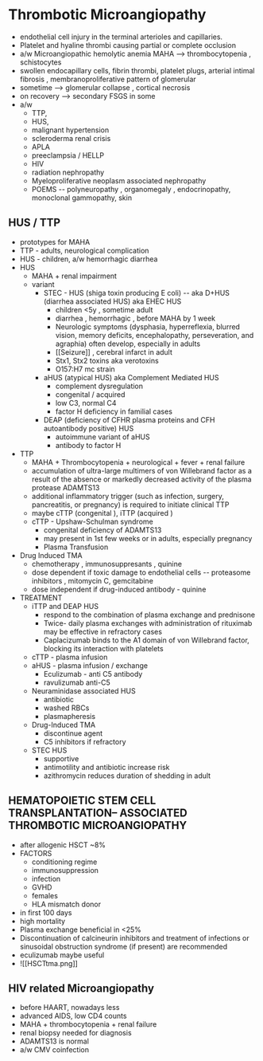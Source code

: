 # Thrombotic Microangiopathy 
- endothelial cell injury in the terminal arterioles and capillaries. 
- Platelet and hyaline thrombi causing partial or complete occlusion 
- a/w Microangiopathic hemolytic anemia MAHA --> thrombocytopenia , schistocytes 
- swollen endocapillary cells, fibrin thrombi, platelet plugs, arterial intimal fibrosis , membranoproliferative pattern of glomerular 
- sometime --> glomerular collapse , cortical necrosis 
- on recovery --> secondary FSGS in some 
- a/w 
	- TTP,
	- HUS, 
	- malignant hypertension 
	- scleroderma renal crisis 
	- APLA 
	- preeclampsia / HELLP 
	- HIV 
	- radiation nephropathy 
	- Myeloproliferative neoplasm associated nephropathy 
	- POEMS -- polyneuropathy , organomegaly , endocrinopathy, monoclonal gammopathy, skin 
## HUS / TTP 
- prototypes for MAHA 
- TTP - adults, neurological complication 
- HUS - children, a/w hemorrhagic diarrhea 
- HUS 
	- MAHA + renal impairment 
	- variant 
		- STEC - HUS (shiga toxin producing E coli) -- aka D+HUS (diarrhea associated HUS) aka EHEC HUS 
			- children <5y , sometime adult 
			- diarrhea , hemorrhagic , before MAHA by 1 week 
			- Neurologic symptoms (dysphasia, hyperreflexia, blurred vision, memory deficits, encephalopathy, perseveration, and agraphia) often develop, especially in adults
			- [[Seizure]] , cerebral infarct in adult 
			- Stx1, Stx2 toxins aka verotoxins 
			- O157:H7 mc strain 
		- aHUS (atypical HUS) aka Complement Mediated HUS 
			- complement dysregulation 
			- congenital / acquired 
			- low C3, normal C4 
			- factor H deficiency in familial cases 
		- DEAP (deficiency of CFHR plasma proteins and CFH autoantibody positive) HUS 
			- autoimmune variant of aHUS 
			- antibody to factor H 
- TTP 
	- MAHA + Thrombocytopenia + neurological + fever + renal failure 
	- accumulation of ultra-large multimers of von Willebrand factor as a result of the absence or markedly decreased activity of the plasma protease ADAMTS13
	- additional inflammatory trigger (such as infection, surgery, pancreatitis, or pregnancy) is required to initiate clinical TTP 
	- maybe cTTP (congenital ), iTTP (acquired ) 
	- cTTP - Upshaw-Schulman syndrome 
		- congenital deficiency of ADAMTS13 
		- may present in 1st few weeks or in adults, especially pregnancy 
		- Plasma Transfusion 
- Drug Induced TMA 
	- chemotherapy , immunosuppresants , quinine  
	- dose dependent if toxic damage to endothelial cells -- proteasome inhibitors , mitomycin C, gemcitabine 
	- dose independent if drug-induced antibody - quinine 
- TREATMENT 
	- iTTP and DEAP HUS 
		- respond to the combination of plasma exchange and prednisone 
		- Twice- daily plasma exchanges with administration of rituximab may be effective in refractory cases 
		- Caplacizumab binds to the A1 domain of von Willebrand factor, blocking its interaction with platelets
	- cTTP - plasma infusion 
	- aHUS - plasma infusion / exchange 
		- Eculizumab - anti C5 antibody 
		- ravulizumab anti-C5
	- Neuraminidase associated HUS 
		- antibiotic 
		- washed RBCs 
		- plasmapheresis 
	- Drug-Induced TMA 
		- discontinue agent 
		- C5 inhibitors if refractory
	- STEC HUS 
		- supportive 
		- antimotility and antibiotic increase risk 
		- azithromycin reduces duration of shedding in adult 
## HEMATOPOIETIC STEM CELL TRANSPLANTATION– ASSOCIATED THROMBOTIC MICROANGIOPATHY 
- after allogenic HSCT ~8% 
- FACTORS 
	- conditioning regime 
	- immunosuppression 
	- infection 
	- GVHD 
	- females 
	- HLA mismatch donor 
- in first 100 days 
- high mortality 
- Plasma exchange beneficial in <25% 
- Discontinuation of calcineurin inhibitors and treatment of infections or sinusoidal obstruction syndrome (if present) are recommended 
- eculizumab maybe useful 
- ![[HSCTtma.png]]
## HIV related Microangiopathy 
- before HAART, nowadays less 
- advanced AIDS, low CD4 counts 
- MAHA + thrombocytopenia + renal failure 
- renal biopsy needed for diagnosis 
- ADAMTS13 is normal 
- a/w CMV coinfection 